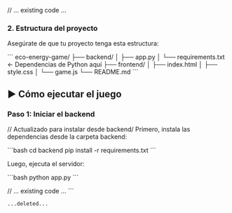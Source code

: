 // ... existing code ...

### 2. Estructura del proyecto

Asegúrate de que tu proyecto tenga esta estructura:

\`\`\`
eco-energy-game/
├── backend/
│   ├── app.py
│   └── requirements.txt  ← Dependencias de Python aquí
├── frontend/
│   ├── index.html
│   ├── style.css
│   └── game.js
└── README.md
\`\`\`

## ▶️ Cómo ejecutar el juego

### Paso 1: Iniciar el backend

// <CHANGE> Actualizado para instalar desde backend/
Primero, instala las dependencias desde la carpeta backend:

\`\`\`bash
cd backend
pip install -r requirements.txt
\`\`\`

Luego, ejecuta el servidor:

\`\`\`bash
python app.py
\`\`\`

// ... existing code ...
\`\`\`

```typescriptreact file="requirements.txt" isDeleted="true"
...deleted...

